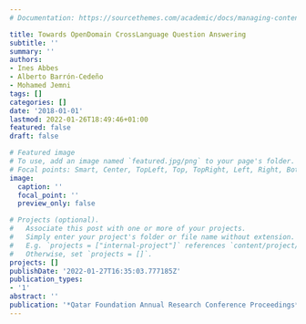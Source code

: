 ```yaml
---
# Documentation: https://sourcethemes.com/academic/docs/managing-content/

title: Towards OpenDomain CrossLanguage Question Answering
subtitle: ''
summary: ''
authors:
- Ines Abbes
- Alberto Barrón-Cedeño
- Mohamed Jemni
tags: []
categories: []
date: '2018-01-01'
lastmod: 2022-01-26T18:49:46+01:00
featured: false
draft: false

# Featured image
# To use, add an image named `featured.jpg/png` to your page's folder.
# Focal points: Smart, Center, TopLeft, Top, TopRight, Left, Right, BottomLeft, Bottom, BottomRight.
image:
  caption: ''
  focal_point: ''
  preview_only: false

# Projects (optional).
#   Associate this post with one or more of your projects.
#   Simply enter your project's folder or file name without extension.
#   E.g. `projects = ["internal-project"]` references `content/project/deep-learning/index.md`.
#   Otherwise, set `projects = []`.
projects: []
publishDate: '2022-01-27T16:35:03.777185Z'
publication_types:
- '1'
abstract: ''
publication: '*Qatar Foundation Annual Research Conference Proceedings*'
---
```

